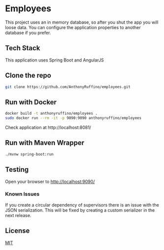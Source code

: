 # Employees

This project uses an in memory database, so after you shut the app you will loose data.
You can configure the application properties to another database if you prefer.


## Tech Stack
This application uses Spring Boot and AngularJS

## Clone the repo

```bash
git clone https://github.com/AnthonyRuffino/employees.git
```


## Run with Docker



```bash
docker build -t anthonyruffino/employees .
sudo docker run --rm -it -p 9090:9090 anthonyruffino/employees
```

Check application at http://localhost:8081/


## Run with Maven Wrapper

```bash
./mvnw spring-boot:run
```


## Testing
Open your browser to [http://localhost:9090/](http://localhost:9090/)



### Known Issues
If you create a circular dependency of supervisors there is an issue with the JSON serialization.  This will be fixed by creating a custom serializer in the next release.


## License
[MIT](https://choosealicense.com/licenses/mit/)
